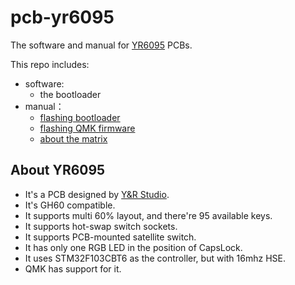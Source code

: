 # pcb-yr6095

The software and manual for [YR6095](https://github.com/qmk/qmk_firmware/tree/2e3664d2c005a36f06c567aa55702ac950866598/keyboards/yandrstudio/yr6095) PCBs.

This repo includes:

- software:
  - the bootloader
- manual：
  - [flashing bootloader](./manual/flashing-bootloader.md)
  - [flashing QMK firmware](./manual/flashing-qmk-firmware.md)
  - [about the matrix](./manual/about-the-matrix.md)

## About YR6095

- It's a PCB designed by [Y&R Studio](https://www.yrkb.cc/).
- It's GH60 compatible.
- It supports multi 60% layout, and there're 95 available keys.
- It supports hot-swap switch sockets.
- It supports PCB-mounted satellite switch.
- It has only one RGB LED in the position of CapsLock.
- It uses STM32F103CBT6 as the controller, but with 16mhz HSE.
- QMK has support for it.
